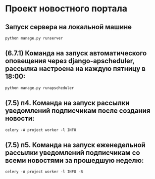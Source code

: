 # Проект новостного портала
## Запуск сервера на локальной машине
```commandline
python manage.py runserver
```

## (6.7.1) Команда на запуск автоматического оповещения через django-apscheduler, рассылка настроена на каждую пятницу в 18:00: 
```commandline
python manage.py runapscheduler
```

## (7.5) п4. Команда на запуск рассылки уведомлений подписчикам после создания новости:
```commandline
celery -A project worker -l INFO
```

## (7.5) п5. Команда на запуск еженедельной рассылки уведомлений подписчикам со всеми новостями за прошедшую неделю:
```commandline
celery -A project worker -l INFO -B
```